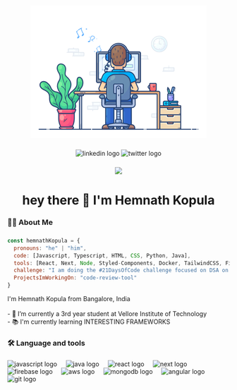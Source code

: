 <div align="center">
  <img src="coding.gif" alt="gif" width="400" height="300"/>
</div>

###

<div align="center">
  <img src="https://www.linkedin.com/in/hemnathkopula/" height="25" alt="linkedin logo"  />
  <img src="https://x.com/Hemnathkopula" height="25" alt="twitter logo"  />
</div>

###

<div align="center">
  <img src="https://visitor-badge.laobi.icu/badge?page_id=maurodesouza.maurodesouza&"  />
</div>

###

<h1 align="center">hey there 👋 I'm Hemnath Kopula</h1>

###

<h3 align="left">👩‍💻  About Me</h3>

###

```javascript
const hemnathKopula = {
  pronouns: "he" | "him",
  code: [Javascript, Typescript, HTML, CSS, Python, Java],
  tools: [React, Next, Node, Styled-Components, Docker, TailwindCSS, Firebase],
  challenge: "I am doing the #21DaysOfCode challenge focused on DSA on leetcode",
  ProjectsImWorkingOn: "code-review-tool"
}
```


<p align="left">I'm Hemnath Kopula from Bangalore, India <br><br>- 🔭 I’m currently a 3rd year student at Vellore Institute of Technology <br>- 📚 I'm currently learning INTERESTING FRAMEWORKS <br>

###

<h3 align="left">🛠 Language and tools</h3>

###

<div align="left">
  <img src="https://cdn.jsdelivr.net/gh/devicons/devicon@latest/icons/javascript/javascript-original.svg" height="40" alt="javascript logo" />
  <img width="12" />
  <img src="https://cdn.jsdelivr.net/gh/devicons/devicon@latest/icons/java/java-original.svg" height="40" alt="java logo" />
  <img width="12" />
  <img src="https://cdn.jsdelivr.net/gh/devicons/devicon@latest/icons/react/react-original.svg" height="40" alt="react logo"/>
  <img width="12" />
  <img src="https://cdn.jsdelivr.net/gh/devicons/devicon@latest/icons/nextjs/nextjs-original.svg" height="40" alt="next logo"/>
  <img width="12" />
  <img src="https://cdn.jsdelivr.net/gh/devicons/devicon/icons/firebase/firebase-plain-wordmark.svg" height="40" alt="firebase logo"  />
  <img width="12" />
  <img src="https://cdn.jsdelivr.net/gh/devicons/devicon@latest/icons/amazonwebservices/amazonwebservices-plain-wordmark.svg" height="40" alt="aws logo"/>
  <img width="12" />
  <img src="https://cdn.jsdelivr.net/gh/devicons/devicon@latest/icons/mongodb/mongodb-plain-wordmark.svg" height="40" alt="mongodb logo"/>      
  <img width="12" />
  <img src="https://cdn.jsdelivr.net/gh/devicons/devicon@latest/icons/angular/angular-original.svg" height="40" alt="angular logo"  />
  <img width="12" />
  <img src="https://cdn.jsdelivr.net/gh/devicons/devicon@latest/icons/git/git-original.svg" height="40" alt="git logo"  />
</div>

###


###
